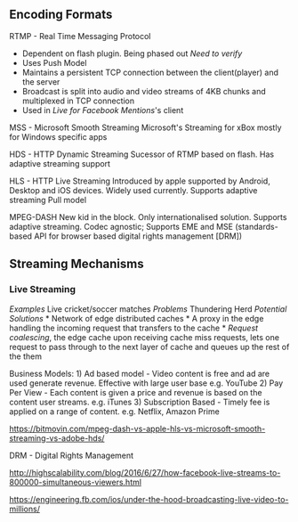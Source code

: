 ## Encoding Formats
RTMP - Real Time Messaging Protocol
* Dependent on flash plugin. Being phased out *Need to verify*
* Uses Push Model
* Maintains a persistent TCP connection between the client(player) and the server
* Broadcast is split into audio and video streams of 4KB chunks and multiplexed in TCP connection 
* Used in *Live for Facebook Mentions*'s client

MSS - Microsoft Smooth Streaming
    Microsoft's Streaming for xBox mostly for Windows specific apps

HDS - HTTP Dynamic Streaming
    Sucessor of RTMP based on flash. Has adaptive streaming support

HLS - HTTP Live Streaming
    Introduced by apple supported by Android, Desktop and iOS devices. Widely used currently. Supports adaptive streaming
    Pull model

MPEG-DASH
    New kid in the block. Only internationalised solution. Supports adaptive streaming. Codec agnostic; Supports EME and MSE (standards-based API for browser based digital rights management [DRM])

## Streaming Mechanisms

### Live Streaming 
*Examples* Live cricket/soccer matches
*Problems* Thundering Herd
*Potential Solutions*
    * Network of edge distributed caches
    * A proxy in the edge handling the incoming request that transfers to the cache
    * *Request coalescing*, the edge cache upon receiving cache miss requests, lets one request to pass through to the next layer of cache and queues up the rest of the them




Business Models:
    1) Ad based model - Video content is free and ad are used generate revenue. Effective with large user base e.g. YouTube
    2) Pay Per View - Each content is given a price and revenue is based on the content user streams. e.g. iTunes
    3) Subscription Based - Timely fee is applied on a range of content. e.g. Netflix, Amazon Prime


https://bitmovin.com/mpeg-dash-vs-apple-hls-vs-microsoft-smooth-streaming-vs-adobe-hds/


DRM - Digital Rights Management


http://highscalability.com/blog/2016/6/27/how-facebook-live-streams-to-800000-simultaneous-viewers.html

https://engineering.fb.com/ios/under-the-hood-broadcasting-live-video-to-millions/
